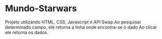 # Mundo-Starwars
Projeto utilizando HTML, CSS, Javascript e API Swap.Ao pesquisar determinado campo, ele retorna a linha onde encontra-se o dado.Ao clicar ele retorna os dados.
